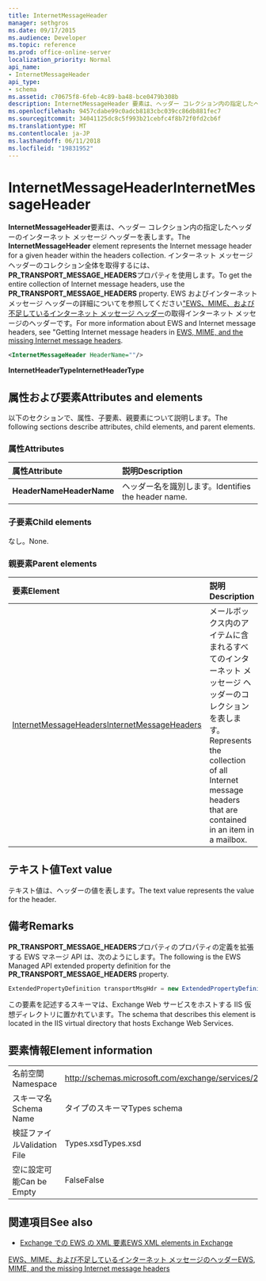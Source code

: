 ```yaml
---
title: InternetMessageHeader
manager: sethgros
ms.date: 09/17/2015
ms.audience: Developer
ms.topic: reference
ms.prod: office-online-server
localization_priority: Normal
api_name:
- InternetMessageHeader
api_type:
- schema
ms.assetid: c70675f8-6feb-4c89-ba48-bce0479b308b
description: InternetMessageHeader 要素は、ヘッダー コレクション内の指定したヘッダーのインターネット メッセージ ヘッダーを表します。 インターネット メッセージ ヘッダーのコレクション全体を取得するには、PR_TRANSPORT_MESSAGE_HEADERS プロパティを使用します。 EWS およびインターネット メッセージ ヘッダーの詳細については、EWS、MIME、および不足しているインターネットの seeGetting のインターネット メッセージ ヘッダー メッセージ ヘッダーを使用します。
ms.openlocfilehash: 9457cdabe99c0adcb8183cbc039cc86db881fec7
ms.sourcegitcommit: 34041125dc8c5f993b21cebfc4f8b72f0fd2cb6f
ms.translationtype: MT
ms.contentlocale: ja-JP
ms.lasthandoff: 06/11/2018
ms.locfileid: "19831952"
---
```

# <a name="internetmessageheader"></a><span data-ttu-id="21ef4-105">InternetMessageHeader</span><span class="sxs-lookup"><span data-stu-id="21ef4-105">InternetMessageHeader</span></span>

<span data-ttu-id="21ef4-106">**InternetMessageHeader**要素は、ヘッダー コレクション内の指定したヘッダーのインターネット メッセージ ヘッダーを表します。</span><span class="sxs-lookup"><span data-stu-id="21ef4-106">The **InternetMessageHeader** element represents the Internet message header for a given header within the headers collection.</span></span> <span data-ttu-id="21ef4-107">インターネット メッセージ ヘッダーのコレクション全体を取得するには、 **PR_TRANSPORT_MESSAGE_HEADERS**プロパティを使用します。</span><span class="sxs-lookup"><span data-stu-id="21ef4-107">To get the entire collection of Internet message headers, use the **PR_TRANSPORT_MESSAGE_HEADERS** property.</span></span> <span data-ttu-id="21ef4-108">EWS およびインターネット メッセージ ヘッダーの詳細についてを参照してください["EWS、MIME、および不足しているインターネット メッセージ ヘッダー](http://msdn.microsoft.com/en-us/library/exchange/hh545614%28v=exchg.140%29.aspx)の取得インターネット メッセージのヘッダーです。</span><span class="sxs-lookup"><span data-stu-id="21ef4-108">For more information about EWS and Internet message headers, see "Getting Internet message headers in [EWS, MIME, and the missing Internet message headers](http://msdn.microsoft.com/en-us/library/exchange/hh545614%28v=exchg.140%29.aspx).</span></span>
  
```XML
<InternetMessageHeader HeaderName=""/>
```

 <span data-ttu-id="21ef4-109">**InternetHeaderType**</span><span class="sxs-lookup"><span data-stu-id="21ef4-109">**InternetHeaderType**</span></span>
## <a name="attributes-and-elements"></a><span data-ttu-id="21ef4-110">属性および要素</span><span class="sxs-lookup"><span data-stu-id="21ef4-110">Attributes and elements</span></span>

<span data-ttu-id="21ef4-111">以下のセクションで、属性、子要素、親要素について説明します。</span><span class="sxs-lookup"><span data-stu-id="21ef4-111">The following sections describe attributes, child elements, and parent elements.</span></span>
  
### <a name="attributes"></a><span data-ttu-id="21ef4-112">属性</span><span class="sxs-lookup"><span data-stu-id="21ef4-112">Attributes</span></span>

|<span data-ttu-id="21ef4-113">**属性**</span><span class="sxs-lookup"><span data-stu-id="21ef4-113">**Attribute**</span></span>|<span data-ttu-id="21ef4-114">**説明**</span><span class="sxs-lookup"><span data-stu-id="21ef4-114">**Description**</span></span>|
|:-----|:-----|
|<span data-ttu-id="21ef4-115">**HeaderName**</span><span class="sxs-lookup"><span data-stu-id="21ef4-115">**HeaderName**</span></span> <br/> |<span data-ttu-id="21ef4-116">ヘッダー名を識別します。</span><span class="sxs-lookup"><span data-stu-id="21ef4-116">Identifies the header name.</span></span>  <br/> |
   
### <a name="child-elements"></a><span data-ttu-id="21ef4-117">子要素</span><span class="sxs-lookup"><span data-stu-id="21ef4-117">Child elements</span></span>

<span data-ttu-id="21ef4-118">なし。</span><span class="sxs-lookup"><span data-stu-id="21ef4-118">None.</span></span>
  
### <a name="parent-elements"></a><span data-ttu-id="21ef4-119">親要素</span><span class="sxs-lookup"><span data-stu-id="21ef4-119">Parent elements</span></span>

|<span data-ttu-id="21ef4-120">**要素**</span><span class="sxs-lookup"><span data-stu-id="21ef4-120">**Element**</span></span>|<span data-ttu-id="21ef4-121">**説明**</span><span class="sxs-lookup"><span data-stu-id="21ef4-121">**Description**</span></span>|
|:-----|:-----|
|[<span data-ttu-id="21ef4-122">InternetMessageHeaders</span><span class="sxs-lookup"><span data-stu-id="21ef4-122">InternetMessageHeaders</span></span>](internetmessageheaders.md) <br/> |<span data-ttu-id="21ef4-123">メールボックス内のアイテムに含まれるすべてのインターネット メッセージ ヘッダーのコレクションを表します。</span><span class="sxs-lookup"><span data-stu-id="21ef4-123">Represents the collection of all Internet message headers that are contained in an item in a mailbox.</span></span>  <br/> |
   
## <a name="text-value"></a><span data-ttu-id="21ef4-124">テキスト値</span><span class="sxs-lookup"><span data-stu-id="21ef4-124">Text value</span></span>

<span data-ttu-id="21ef4-125">テキスト値は、ヘッダーの値を表します。</span><span class="sxs-lookup"><span data-stu-id="21ef4-125">The text value represents the value for the header.</span></span>
  
## <a name="remarks"></a><span data-ttu-id="21ef4-126">備考</span><span class="sxs-lookup"><span data-stu-id="21ef4-126">Remarks</span></span>

<span data-ttu-id="21ef4-127">**PR_TRANSPORT_MESSAGE_HEADERS**プロパティのプロパティの定義を拡張する EWS マネージ API は、次のようにします。</span><span class="sxs-lookup"><span data-stu-id="21ef4-127">The following is the EWS Managed API extended property definition for the **PR_TRANSPORT_MESSAGE_HEADERS** property.</span></span> 
  
```cs
ExtendedPropertyDefinition transportMsgHdr = new ExtendedPropertyDefinition(0x007D, MapiPropertyType.String);
```

<span data-ttu-id="21ef4-128">この要素を記述するスキーマは、Exchange Web サービスをホストする IIS 仮想ディレクトリに置かれています。</span><span class="sxs-lookup"><span data-stu-id="21ef4-128">The schema that describes this element is located in the IIS virtual directory that hosts Exchange Web Services.</span></span>
  
## <a name="element-information"></a><span data-ttu-id="21ef4-129">要素情報</span><span class="sxs-lookup"><span data-stu-id="21ef4-129">Element information</span></span>

|||
|:-----|:-----|
|<span data-ttu-id="21ef4-130">名前空間</span><span class="sxs-lookup"><span data-stu-id="21ef4-130">Namespace</span></span>  <br/> |http://schemas.microsoft.com/exchange/services/2006/types  <br/> |
|<span data-ttu-id="21ef4-131">スキーマ名</span><span class="sxs-lookup"><span data-stu-id="21ef4-131">Schema Name</span></span>  <br/> |<span data-ttu-id="21ef4-132">タイプのスキーマ</span><span class="sxs-lookup"><span data-stu-id="21ef4-132">Types schema</span></span>  <br/> |
|<span data-ttu-id="21ef4-133">検証ファイル</span><span class="sxs-lookup"><span data-stu-id="21ef4-133">Validation File</span></span>  <br/> |<span data-ttu-id="21ef4-134">Types.xsd</span><span class="sxs-lookup"><span data-stu-id="21ef4-134">Types.xsd</span></span>  <br/> |
|<span data-ttu-id="21ef4-135">空に設定可能</span><span class="sxs-lookup"><span data-stu-id="21ef4-135">Can be Empty</span></span>  <br/> |<span data-ttu-id="21ef4-136">False</span><span class="sxs-lookup"><span data-stu-id="21ef4-136">False</span></span>  <br/> |
   
## <a name="see-also"></a><span data-ttu-id="21ef4-137">関連項目</span><span class="sxs-lookup"><span data-stu-id="21ef4-137">See also</span></span>



- [<span data-ttu-id="21ef4-138">Exchange での EWS の XML 要素</span><span class="sxs-lookup"><span data-stu-id="21ef4-138">EWS XML elements in Exchange</span></span>](ews-xml-elements-in-exchange.md)


[<span data-ttu-id="21ef4-139">EWS、MIME、および不足しているインターネット メッセージのヘッダー</span><span class="sxs-lookup"><span data-stu-id="21ef4-139">EWS, MIME, and the missing Internet message headers</span></span>](http://msdn.microsoft.com/en-us/library/exchange/hh545614%28v=exchg.140%29.aspx)

